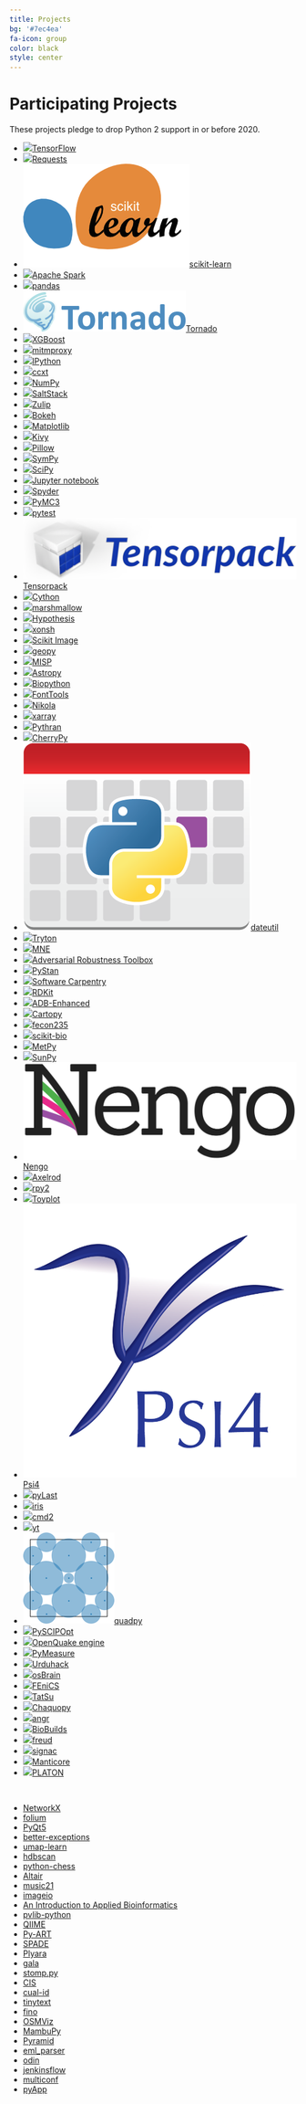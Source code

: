 ```yaml
---
title: Projects
bg: '#7ec4ea'
fa-icon: group
color: black
style: center
---
```


# Participating Projects

These projects pledge to drop Python 2 support in or before 2020.

<!-- sg:... is the automatically generated stargazer count add url: to auto compute the stargazer count if your homepage is not a github repository -->

- [![](assets/tensorflow.png)TensorFlow](https://www.tensorflow.org/) <!-- url:https://github.com/tensorflow/tensorflow sg:128808 -->
- [![](assets/requests.png)Requests](https://github.com/kennethreitz/requests) <!-- url:https://github.com/kennethreitz/requests sg:38847 -->
- [![](assets/scikit-learn.png)scikit-learn](https://scikit-learn.org/) <!-- url:https://github.com/scikit-learn/scikit-learn sg:35455 -->
- [![](assets/apache_spark.png)Apache Spark](https://spark.apache.org/) <!-- url:https://github.com/apache/spark sg:22106 -->
- [![](assets/pandas.png)pandas](https://pandas.pydata.org/) <!-- url:https://github.com/pandas-dev/pandas sg:19770 -->
- [![](assets/tornado.png)Tornado](http://www.tornadoweb.org/) <!-- url:https://github.com/tornadoweb/tornado sg:17818 -->
- [![](assets/xgboost.png)XGBoost](https://xgboost.ai/) <!-- url:https://github.com/dmlc/xgboost sg:16166 -->
- [![](assets/mitmproxy.png)mitmproxy](https://mitmproxy.org/) <!-- url:https://github.com/mitmproxy/mitmproxy sg:15211 -->
- [![](assets/ipython.png)IPython](https://ipython.org)  <!-- url:https://github.com/ipython/ipython sg:13604 -->
- [![](assets/ccxt.png)ccxt](https://github.com/ccxt/ccxt) <!-- url:https://github.com/ccxt/ccxt sg:10925 -->
- [![](assets/numpylogoicon.png)NumPy](https://www.numpy.org/) <!-- url:https://github.com/numpy/numpy sg:10784 -->
- [![](assets/saltstack.png)SaltStack](https://github.com/saltstack/salt) <!-- url:https://github.com/saltstack/salt sg:9964 -->
- [![](assets/zulip.png)Zulip](https://zulip.org) <!-- url:https://github.com/zulip/zulip sg:9889 -->
- [![](assets/bokeh.png)Bokeh](https://github.com/bokeh/bokeh) <!-- url:https://github.com/bokeh/bokeh sg:9513 -->
- [![](assets/matplotlib.png)Matplotlib](https://matplotlib.org/) <!-- url:https://github.com/matplotlib/matplotlib sg:9354 -->
- [![](assets/kivy.png)Kivy](https://kivy.org/) <!-- url:https://github.com/kivy/kivy sg:9342 -->
- [![](assets/pillow.png)Pillow](https://github.com/python-pillow/Pillow) <!-- url:https://github.com/python-pillow/Pillow sg:6250 -->
- [![](assets/sympy.png)SymPy](https://www.sympy.org/) <!-- url:https://github.com/sympy/sympy sg:5906 -->
- [![](assets/scipyshiny_small.png)SciPy](https://www.scipy.org/) <!-- url:https://github.com/scipy/scipy sg:5880 -->
- [![](assets/jupyter.png)Jupyter notebook](https://jupyter.org) <!-- url:https://github.com/jupyter/notebook sg:5862 -->
- [![](assets/spyder.png)Spyder](https://www.spyder-ide.org) <!-- url:https://github.com/spyder-ide/spyder sg:4462 -->
- [![](assets/pymc3.png)PyMC3](https://github.com/pymc-devs/pymc3) <!-- url:https://github.com/pymc-devs/pymc3 sg:4240 -->
- [![](assets/pytest1.png)pytest](https://docs.pytest.org/en/latest) <!-- url:https://github.com/pytest-dev/pytest sg:4239 -->
- [![](assets/tensorpack.png)Tensorpack](https://github.com/tensorpack/tensorpack) <!-- url:https://github.com/tensorpack/tensorpack sg:4239 -->
- [![](https://cython.org/logo/cython-logo-C.svg)Cython](https://cython.org/) <!-- url:https://github.com/cython/cython sg:4123 -->
- [![](assets/marshmallow.png)marshmallow](https://github.com/marshmallow-code/marshmallow) <!-- url:https://github.com/marshmallow-code/marshmallow sg:3638 -->
- [![](assets/hypothesis.png)Hypothesis](https://hypothesis.readthedocs.io/) <!-- url:https://github.com/HypothesisWorks/hypothesis sg:3508 -->
- [![](assets/xonsh.png)xonsh](http://xon.sh) <!-- url:https://github.com/xonsh/xonsh sg:3260 -->
- [![](assets/scikit-image.png)Scikit Image](http://scikit-image.org/) <!-- url:https://github.com/scikit-image/scikit-image sg:3040 -->
- [![](assets/geopy.png)geopy](https://geopy.readthedocs.io/) <!-- url:https://github.com/geopy/geopy sg:2462 -->
- [![](assets/misp.png)MISP](https://github.com/MISP/MISP) <!-- url:https://github.com/MISP/MISP sg:2110 -->
- [![](assets/astropy.png)Astropy](https://www.astropy.org/) <!-- url:https://github.com/astropy/astropy sg:2093 -->
- [![](assets/biopython.png)Biopython](https://biopython.org/) <!-- url:https://github.com/biopython/biopython sg:1787 -->
- [![](assets/fonttools.png)FontTools](https://github.com/fonttools/fonttools) <!-- url:https://github.com/fonttools/fonttools sg:1750 -->
- [![](assets/nikola.png)Nikola](https://getnikola.com) <!-- url:https://github.com/getnikola/nikola sg:1710 -->
- [![](assets/xarray.png)xarray](https://xarray.pydata.org/) <!-- url:https://github.com/pydata/xarray sg:1255 -->
- [![](assets/pythran.png)Pythran](https://github.com/serge-sans-paille/pythran) <!-- url:https://github.com/serge-sans-paille/pythran sg:1083 -->
- [![](//cherrypy.org/images/cherrypy.png)CherryPy](https://cherrypy.org/) <!-- url:https://github.com/cherrypy/cherrypy sg:987 -->
- [![](assets/dateutil.png)dateutil](https://github.com/dateutil/dateutil) <!-- url:https://github.com/dateutil/dateutil sg:978 -->
- [![](assets/tryton.png)Tryton](https://www.tryton.org/) <!--  no GitHub org, making up a stargazer count sg:950  -->
- [![](assets/mne.png)MNE](https://www.martinos.org/mne/stable/index.html) <!-- url:https://github.com/mne-tools/mne-python sg:865 -->
- [![](assets/art_logo.png)Adversarial Robustness Toolbox](https://github.com/IBM/adversarial-robustness-toolbox) <!-- url:https://github.com/IBM/adversarial-robustness-toolbox sg:763 -->
- [![](assets/pystan.png)PyStan](https://github.com/stan-dev/pystan) <!-- url:https://github.com/stan-dev/pystan sg:671 -->
- [![](assets/swcarpentry.png)Software Carpentry](https://software-carpentry.org)  <!--  sg:600  -->
- [![](assets/rdkit.png)RDKit](https://github.com/rdkit/rdkit) <!-- url:https://github.com/rdkit/rdkit sg:598 -->
- [![](assets/adb_enhanced.png)ADB-Enhanced](https://github.com/ashishb/adb-enhanced) <!-- url:https://github.com/ashishb/adb-enhanced sg:560 -->
- [![](assets/cartopy.png)Cartopy](https://scitools.org.uk/cartopy/docs/latest/) <!-- url:https://github.com/SciTools/cartopy sg:537 -->
- [![](assets/fecon235.png)fecon235](https://github.com/rsvp/fecon235) <!-- url:https://github.com/rsvp/fecon235 sg:500 -->
- [![](assets/skbio.png)scikit-bio](http://scikit-bio.org) <!-- url:https://github.com/biocore/scikit-bio sg:478 -->
- [![](assets/metpy.png)MetPy](https://unidata.github.io/MetPy) <!-- url:https://github.com/Unidata/MetPy sg:440 -->
- [![](assets/sunpy.png)SunPy](https://sunpy.org/) <!-- url:https://github.com/sunpy/sunpy sg:430 -->
- [![](assets/nengo.png)Nengo](https://www.nengo.ai/) <!-- url:https://github.com/nengo/nengo sg:416 -->
- [![](assets/axelrod.png)Axelrod](https://github.com/Axelrod-Python/Axelrod) <!-- url:https://github.com/Axelrod-Python/Axelrod sg:395 -->
- [![](assets/rpy2_logo_64x64.png)rpy2](https://rpy2.bitbucket.io) <!-- sg:390-->
- [![](assets/toyplot-256x256.png)Toyplot](https://github.com/sandialabs/toyplot) <!-- url:https://github.com/sandialabs/toyplot sg:372 -->
- [![](assets/psi4square.png)Psi4](http://psicode.org/) <!-- url:https://github.com/psi4/psi4 sg:335 -->
- [![](assets/pylast.png)pyLast](https://github.com/pylast/pylast) <!-- url:https://github.com/pylast/pylast sg:316 -->
- [![](assets/iris.png)iris](https://scitools.org.uk/iris/docs/latest/) <!-- url:https://github.com/SciTools/iris sg:285 -->
- [![](assets/cmd2.png)cmd2](https://github.com/python-cmd2/cmd2) <!-- url:https://github.com/python-cmd2/cmd2 sg:203 -->
- [![](assets/yt.png)yt](https://yt-project.org/) <!-- url:https://github.com/yt-project/yt sg:189 -->
- [![](assets/quadpy.png)quadpy](https://github.com/nschloe/quadpy/)
- [![](assets/pyscipopt.png)PySCIPOpt](https://github.com/SCIP-Interfaces/PySCIPOpt) <!-- url:https://github.com/SCIP-Interfaces/PySCIPOpt sg:169 -->
- [![](assets/openquake.png)OpenQuake engine](https://github.com/gem/oq-engine) <!-- url:https://github.com/gem/oq-engine sg:142 -->
- [![](assets/pymeasure.png)PyMeasure](https://github.com/ralph-group/pymeasure) <!-- url:https://github.com/ralph-group/pymeasure sg:122 -->
- [![](https://urduhack.readthedocs.io/en/stable/_static/urduhack.png)Urduhack](https://github.com/urduhack/urduhack) <!-- url:https://github.com/urduhack/urduhack sg:121 -->
- [![](assets/osbrain.png)osBrain](https://github.com/opensistemas-hub/osbrain) <!-- url:https://github.com/opensistemas-hub/osbrain sg:115 -->
- [![](assets/fenics.png)FEniCS](https://fenicsproject.org/)  <!-- url:https://github.com/FEniCS/dolfin sg:77 -->
- [![](assets/tatsu.png)TatSu](https://tatsu.readthedocs.io/)
- [![](assets/chaquopy.png)Chaquopy](https://chaquo.com/chaquopy/)
- [![](assets/angr.png)angr](http://angr.io/)
- [![](assets/biobuilds.png)BioBuilds](https://www.biobuilds.org/)
- [![](assets/freud.png)freud](https://github.com/glotzerlab/freud) <!-- url:https://github.com/glotzerlab/freud sg:20 -->
- [![](assets/signac.png)signac](https://signac.io)
- [![](assets/manticore.png)Manticore](https://github.com/trailofbits/manticore) <!-- url:https://github.com/trailofbits/manticore sg:1638 -->
- [![](assets/platon.png)PLATON](https://github.com/ideasrule/platon) <!-- url:https://github.com/ideasrule/platon sg:5 -->

<!-- Adding a new project with a logo? They're roughly sorted by GitHub stars.
Try to insert yours in order. We use judgment for projects not on GiHhub, and
for some that aren't directly comparable. -->

&nbsp; <!--break separating project with image from without -->

- [NetworkX](https://github.com/networkx/networkx) <!-- url:https://github.com/networkx/networkx sg:5753 -->
- [folium](https://github.com/python-visualization/folium) <!-- url:https://github.com/python-visualization/folium sg:3952 -->
- [PyQt5](https://www.riverbankcomputing.com/software/pyqt/download5)
- [better-exceptions](https://github.com/qix-/better-exceptions) <!-- url:https://github.com/qix-/better-exceptions sg:3335 -->
- [umap-learn](https://github.com/lmcinnes/umap) <!-- url:https://github.com/lmcinnes/umap sg:2865 -->
- [hdbscan](https://github.com/scikit-learn-contrib/hdbscan) <!-- url:https://github.com/scikit-learn-contrib/hdbscan sg:1276 -->
- [python-chess](https://github.com/niklasf/python-chess) <!-- url:https://github.com/niklasf/python-chess sg:785 -->
- [Altair](https://github.com/ellisonbg/altair) <!-- url:https://github.com/ellisonbg/altair sg:236 -->
- [music21](http://web.mit.edu/music21/)
- [imageio](https://imageio.github.io)
- [An Introduction to Applied Bioinformatics](http://readiab.org)
- [pvlib-python](https://github.com/pvlib/pvlib-python) <!-- url:https://github.com/pvlib/pvlib-python sg:256 -->
- [QIIME](http://qiime.org)
- [Py-ART](https://arm-doe.github.io/pyart/)
- [SPADE](https://github.com/javipalanca/spade) <!-- url:https://github.com/javipalanca/spade sg:129 -->
- [Plyara](https://plyara.readthedocs.io/en/latest/)
- [gala](https://gala.readthedocs.io)
- [stomp.py](https://github.com/jasonrbriggs/stomp.py) <!-- url:https://github.com/jasonrbriggs/stomp.py sg:312 -->
- [CIS](https://github.com/cedadev/cis) <!-- url:https://github.com/cedadev/cis sg:22 -->
- [cual-id](https://github.com/johnchase/cual-id) <!-- url:https://github.com/johnchase/cual-id sg:15 -->
- [tinytext](https://github.com/hugovk/tinytext) <!-- url:https://github.com/hugovk/tinytext sg:4 -->
- [fino](https://github.com/hugovk/fino) <!-- url:https://github.com/hugovk/fino sg:4 -->
- [OSMViz](https://github.com/hugovk/osmviz) <!-- url:https://github.com/hugovk/osmviz sg:3 -->
- [MambuPy](https://github.com/jstitch/MambuPy) <!-- url:https://github.com/jstitch/MambuPy sg:0 -->
- [Pyramid](https://trypyramid.com)
- [eml_parser](https://github.com/GOVCERT-LU/eml_parser) <!-- url:https://github.com/GOVCERT-LU/eml_parser sg:62 -->
- [odin](https://github.com/python-odin/odin) <!-- url:https://github.com/python-odin/odin sg:11 -->
- [jenkinsflow](https://github.com/lhupfeldt/jenkinsflow) <!-- url:https://github.com/lhupfeldt/jenkinsflow sg:10 -->
- [multiconf](https://github.com/lhupfeldt/multiconf) <!-- url:https://github.com/lhupfeldt/multiconf sg:5 -->
- [pyApp](https://github.com/timsavage/pyapp) <!-- url:https://github.com/timsavage/pyapp sg:0 -->

<!-- Adding a new project without a logo? They're roughly sorted by Github stars.
Try to insert yours in order. We use judgment for projects not on Github, and
for some that aren't directly comparable. -->
